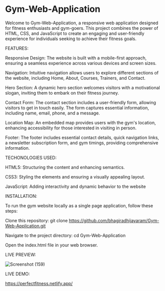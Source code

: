 # Gym-Web-Application

Welcome to Gym-Web-Application, a responsive web application designed for fitness enthusiasts and gym-goers. This project combines the power of HTML, CSS, and JavaScript to create an engaging and user-friendly experience for individuals seeking to achieve their fitness goals.

FEATURES:

Responsive Design: The website is built with a mobile-first approach, ensuring a seamless experience across various devices and screen sizes.

Navigation: Intuitive navigation allows users to explore different sections of the website, including Home, About, Courses, Trainers, and Contact.

Hero Section: A dynamic hero section welcomes visitors with a motivational slogan, inviting them to embark on their fitness journey.

Contact Form: The contact section includes a user-friendly form, allowing visitors to get in touch easily. The form captures essential information, including name, email, phone, and a message.

Location Map: An embedded map provides users with the gym's location, enhancing accessibility for those interested in visiting in person.

Footer: The footer includes essential contact details, quick navigation links, a newsletter subscription form, and gym timings, providing comprehensive information.

TECHONOLOGIES USED:

HTML5: Structuring the content and enhancing semantics.

CSS3: Styling the elements and ensuring a visually appealing layout.

JavaScript: Adding interactivity and dynamic behavior to the website

INSTALLATION:

To run the gym website locally as a single page application, follow these steps:

Clone this repository: git clone https://github.com/bhagiradhijayaram/Gym-Web-Application.git

Navigate to the project directory: cd Gym-Web-Application

Open the index.html file in your web browser.

LIVE PREVIEW:

![Screenshot (159)](https://github.com/bhagiradhijayaram/Gym-Web-Application/assets/116064700/fdd37077-9148-46b6-936f-044f6d80516f)

LIVE DEMO: 

https://perfectfitness.netlify.app/





